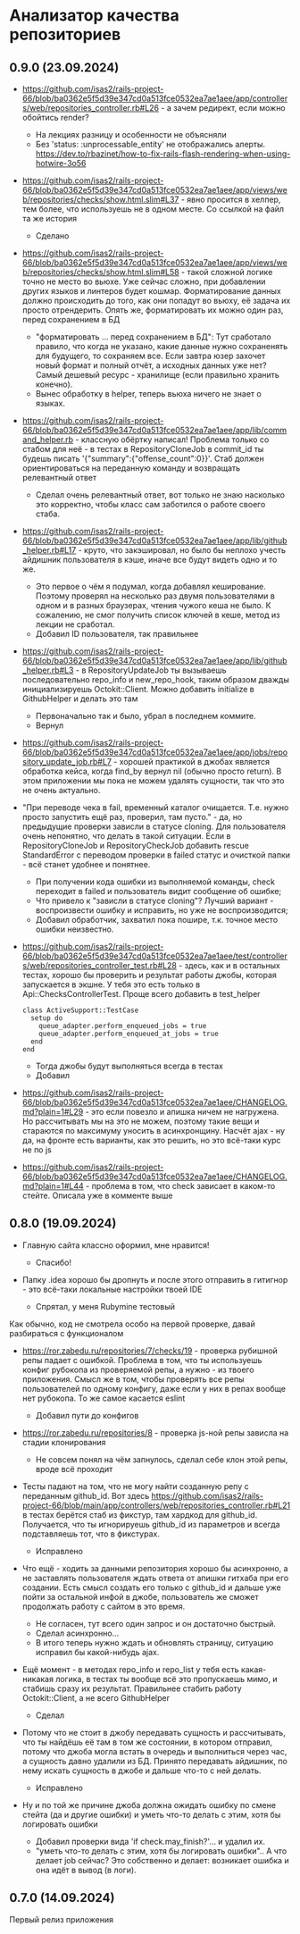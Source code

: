 # Анализатор качества репозиториев

## 0.9.0 (23.09.2024)

* https://github.com/isas2/rails-project-66/blob/ba0362e5f5d39e347cd0a513fce0532ea7ae1aee/app/controllers/web/repositories_controller.rb#L26 - а зачем редирект, если можно обойтись render?

  - На лекциях разницу и особенности не объясняли
  - Без 'status: :unprocessable_entity' не отображались алерты. https://dev.to/rbazinet/how-to-fix-rails-flash-rendering-when-using-hotwire-3o56

* https://github.com/isas2/rails-project-66/blob/ba0362e5f5d39e347cd0a513fce0532ea7ae1aee/app/views/web/repositories/checks/show.html.slim#L37 - явно просится в хелпер, тем более, что используешь не в одном месте. Со ссылкой на файл та же история

  - Сделано

* https://github.com/isas2/rails-project-66/blob/ba0362e5f5d39e347cd0a513fce0532ea7ae1aee/app/views/web/repositories/checks/show.html.slim#L58 - такой сложной логике точно не место во вьюхе. Уже сейчас сложно, при добавлении других языков и линтеров будет кошмар. Форматирование данных должно происходить до того, как они попадут во вьюху, её задача их просто отрендерить. Опять же, форматировать их можно один раз, перед сохранением в БД

  - "форматировать ... перед сохранением в БД": Тут сработало правило, что когда не указано, какие данные нужно сохраненять для будущего, то сохраняем все. Если завтра юзер захочет новый формат и полный отчёт, а исходных данных уже нет? Самый дешевый ресурс - хранилище (если правильно хранить конечно).
  - Вынес обработку в helper, теперь вьюха ничего не знает о языках.

* https://github.com/isas2/rails-project-66/blob/ba0362e5f5d39e347cd0a513fce0532ea7ae1aee/app/lib/command_helper.rb - классную обёртку написал! Проблема только со стабом для неё - в тестах в RepositoryCloneJob в commit_id ты будешь писать '{"summary":{"offense_count":0}}'. Стаб должен ориентироваться на переданную команду и возвращать релевантный ответ

  - Сделал очень релевантный ответ, вот только не знаю насколько это корректно, чтобы класс сам заботился о работе своего стаба.

* https://github.com/isas2/rails-project-66/blob/ba0362e5f5d39e347cd0a513fce0532ea7ae1aee/app/lib/github_helper.rb#L17 - круто, что закэшировал, но было бы неплохо учесть айдишник пользователя в кэше, иначе все будут видеть одно и то же.

  - Это первое о чём я подумал, когда добавлял кеширование. Поэтому проверял на несколько раз двумя пользователями в одном и в разных браузерах, чтения чужого кеша не было. К сожалению, не смог получить список ключей в кеше, метод из лекции не сработал.
  - Добавил ID пользователя, так правильнее

* https://github.com/isas2/rails-project-66/blob/ba0362e5f5d39e347cd0a513fce0532ea7ae1aee/app/lib/github_helper.rb#L3 - в RepositoryUpdateJob ты вызываешь последовательно repo_info и new_repo_hook, таким образом дважды инициализируешь Octokit::Client. Можно добавить initialize в GithubHelper и делать это там

  - Первоначально так и было, убрал в последнем коммите.
  - Вернул

* https://github.com/isas2/rails-project-66/blob/ba0362e5f5d39e347cd0a513fce0532ea7ae1aee/app/jobs/repository_update_job.rb#L7 - хорошей практикой в джобах является обработка кейса, когда find_by вернул nil (обычно просто return). В этом приложении мы пока не можем удалять сущности, так что это не очень актуально.

* "При переводе чека в fail, временный каталог очищается. Т.е. нужно просто запустить ещё раз, проверил, там пусто." - да, но предыдущие проверки зависли в статусе cloning. Для пользователя очень непонятно, что делать в такой ситуации. Если в RepositoryCloneJob и RepositoryCheckJob добавить rescue StandardError с переводом проверки в failed статус и очисткой папки - всё станет удобнее и понятнее.

  - При получении кода ошибки из выполняемой команды, check переходит в failed и пользователь видит сообщение об ошибке;
  - Что привело к "зависли в статусе cloning"? Лучший вариант - воспроизвести ошибку и исправить, но уже не воспроизводится;
  - Добавил обработчик, захватил пока пошире, т.к. точное место ошибки неизвестно.

* https://github.com/isas2/rails-project-66/blob/ba0362e5f5d39e347cd0a513fce0532ea7ae1aee/test/controllers/web/repositories_controller_test.rb#L28 - здесь, как и в остальных тестах, хорошо бы проверить и результат работы джобы, которая запускается в экшне. У тебя это есть только в Api::ChecksControllerTest. Проще всего добавить в test_helper

  ```
  class ActiveSupport::TestCase
    setup do
      queue_adapter.perform_enqueued_jobs = true
      queue_adapter.perform_enqueued_at_jobs = true
    end
  end
  ```
  - Тогда джобы будут выполняться всегда в тестах
  - Добавил

* https://github.com/isas2/rails-project-66/blob/ba0362e5f5d39e347cd0a513fce0532ea7ae1aee/CHANGELOG.md?plain=1#L29 - это если повезло и апишка ничем не нагружена. Но рассчитывать мы на это не можем, поэтому такие вещи и стараются по максимуму уносить в асинхронщину. Насчёт ajax - ну да, на фронте есть варианты, как это решить, но это всё-таки курс не по js

* https://github.com/isas2/rails-project-66/blob/ba0362e5f5d39e347cd0a513fce0532ea7ae1aee/CHANGELOG.md?plain=1#L44 - проблема в том, что check зависает в каком-то стейте. Описала уже в комменте выше


## 0.8.0 (19.09.2024)

* Главную сайта классно оформил, мне нравится!

  - Спасибо!

* Папку .idea хорошо бы дропнуть и после этого отправить в гитигнор - это всё-таки локальные настройки твоей IDE

  - Спрятал, у меня Rubymine тестовый

Как обычно, код не смотрела особо на первой проверке, давай разбираться с функционалом

* https://ror.zabedu.ru/repositories/7/checks/19 - проверка рубишной репы падает с ошибкой. Проблема в том, что ты используешь конфиг рубокопа из проверяемой репы, а нужно - из твоего приложения. Смысл же в том, чтобы проверять все репы пользователей по одному конфигу, даже если у них в репах вообще нет рубокопа. То же самое касается eslint

  - Добавил пути до конфигов

* https://ror.zabedu.ru/repositories/8 - проверка js-ной репы зависла на стадии клонирования

  - Не совсем понял на чём запнулось, сделал себе клон этой репы, вроде всё проходит

* Тесты падают на том, что не могу найти созданную репу с переданным github_id. Вот здесь https://github.com/isas2/rails-project-66/blob/main/app/controllers/web/repositories_controller.rb#L21 в тестах берётся стаб из фикстур, там хардкод для github_id. Получается, что ты игнорируешь github_id из параметров и всегда подставляешь тот, что в фикстурах.

  - Исправлено

* Что ещё - ходить за данными репозитория хорошо бы асинхронно, а не заставлять пользователя ждать ответа от апишки гитхаба при его создании. Есть смысл создать его только с github_id и дальше уже пойти за остальной инфой в джобе, пользователь же сможет продолжать работу с сайтом в это время.

  - Не согласен, тут всего один запрос и он достаточно быстрый.
  - Сделал асинхронно...
  - В итого теперь нужно ждать и обновлять страницу, ситуацию исправил бы какой-нибудь ajax.
  
* Ещё момент - в методах repo_info и repo_list у тебя есть какая-никакая логика, в тестах ты вообще всё это пропускаешь мимо, и стабишь сразу их результат. Правильнее стабить работу Octokit::Client, а не всего GithubHelper

  - Сделал

* Потому что не стоит в джобу передавать сущность и рассчитывать, что ты найдёшь её там в том же состоянии, в котором отправил, потому что джоба могла встать в очередь и выполниться через час, а сущность давно удалили из БД. Принято передавать айдишник, по нему искать сущность в джобе и дальше что-то с ней делать.

  - Исправлено
  
* Ну и по той же причине джоба должна ожидать ошибку по смене стейта (да и другие ошибки) и уметь что-то делать с этим, хотя бы логировать ошибки

  - Добавил проверки вида 'if check.may_finish?'... и удалил их.
  - "уметь что-то делать с этим, хотя бы логировать ошибки".. А что делает job сейчас? Это собственно и делает: возникает ошибка и она идёт в вывод (в логи).

## 0.7.0 (14.09.2024)

Первый релиз приложения